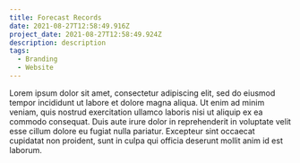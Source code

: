 ```yaml
---
title: Forecast Records
date: 2021-08-27T12:58:49.916Z
project_date: 2021-08-27T12:58:49.924Z
description: description
tags:
  - Branding
  - Website
---
```

Lorem ipsum dolor sit amet, consectetur adipiscing elit, sed do eiusmod tempor incididunt ut labore et dolore magna aliqua. Ut enim ad minim veniam, quis nostrud exercitation ullamco laboris nisi ut aliquip ex ea commodo consequat. Duis aute irure dolor in reprehenderit in voluptate velit esse cillum dolore eu fugiat nulla pariatur. Excepteur sint occaecat cupidatat non proident, sunt in culpa qui officia deserunt mollit anim id est laborum.